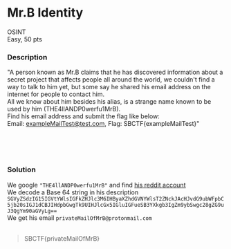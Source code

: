 # Mr.B Identity

OSINT<br/>
Easy, 50 pts<br/>

### Description
"A person known as Mr.B claims that he has discovered information about a secret project that affects people all around the world, we couldn't find a way to talk to him yet, but some say he shared his email address on the internet for people to contact him.<br/>
All we know about him besides his alias, is a strange name known to be used by him (THE4llANDP0werfu1MrB).<br/>
Find his email address and submit the flag like below:<br/>
Email: exampleMailTest@test.com, Flag: SBCTF{exampleMailTest}"<br/>

<br/><br/><br/>

### Solution
We google `"THE4llANDP0werfu1MrB"` and find [his reddit account](https://www.reddit.com/user/THE4llANDP0werfu1MrB/)<br/>
We decode a Base 64 string in his description `SGVyZSdzIG15IGVtYWlsIGFkZHJlc3M6IHByaXZhdGVNYWlsT2ZNckJAcHJvdG9ubWFpbC5jb20sIGJ1dCBJIHdpbGwgTk9UIHJlcGx5IGluIGFueSB3YXkgb3IgZm9ybSwgc28gZG9uJ3QgYm90aGVyLg==`<br/>
We get his email `privateMailOfMrB@protonmail.com`<br/>
<br/>
> SBCTF{privateMailOfMrB}